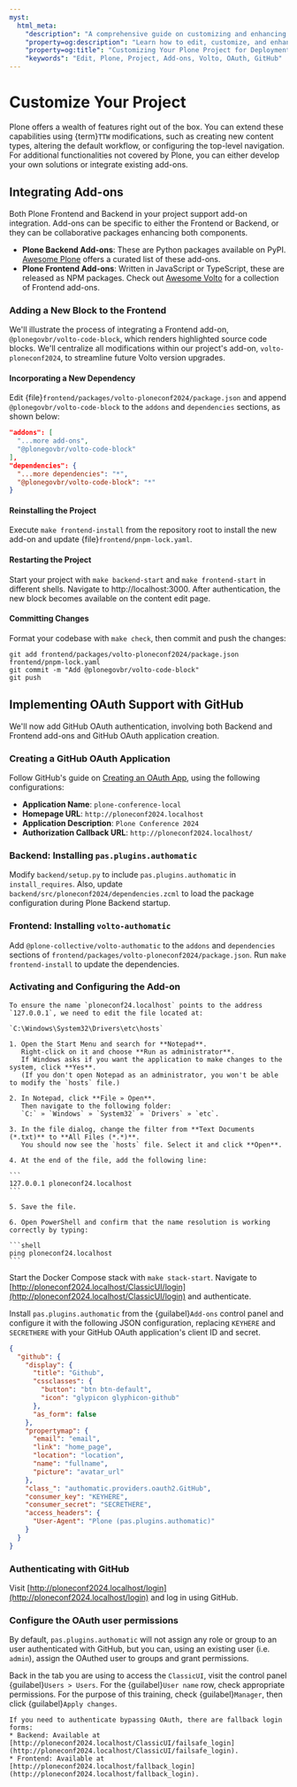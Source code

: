 ```yaml
---
myst:
  html_meta:
    "description": "A comprehensive guide on customizing and enhancing your Plone project for deployment."
    "property=og:description": "Learn how to edit, customize, and enhance your Plone project for optimal deployment."
    "property=og:title": "Customizing Your Plone Project for Deployment"
    "keywords": "Edit, Plone, Project, Add-ons, Volto, OAuth, GitHub"
---
```


# Customize Your Project

Plone offers a wealth of features right out of the box. You can extend these capabilities using {term}`TTW` modifications, such as creating new content types, altering the default workflow, or configuring the top-level navigation. For additional functionalities not covered by Plone, you can either develop your own solutions or integrate existing add-ons.

## Integrating Add-ons

Both Plone Frontend and Backend in your project support add-on integration. Add-ons can be specific to either the Frontend or Backend, or they can be collaborative packages enhancing both components.

- **Plone Backend Add-ons**: These are Python packages available on PyPI. [Awesome Plone](https://github.com/collective/awesome-plone) offers a curated list of these add-ons.
- **Plone Frontend Add-ons**: Written in JavaScript or TypeScript, these are released as NPM packages. Check out [Awesome Volto](https://github.com/collective/awesome-volto) for a collection of Frontend add-ons.

### Adding a New Block to the Frontend

We'll illustrate the process of integrating a Frontend add-on, `@plonegovbr/volto-code-block`, which renders highlighted source code blocks. We'll centralize all modifications within our project's add-on, `volto-ploneconf2024`, to streamline future Volto version upgrades.

#### Incorporating a New Dependency

Edit {file}`frontend/packages/volto-ploneconf2024/package.json` and append `@plonegovbr/volto-code-block` to the `addons` and `dependencies` sections, as shown below:

```json
"addons": [
  "...more add-ons",
  "@plonegovbr/volto-code-block"
],
"dependencies": {
  "...more dependencies": "*",
  "@plonegovbr/volto-code-block": "*"
}
```

#### Reinstalling the Project

Execute `make frontend-install` from the repository root to install the new add-on and update {file}`frontend/pnpm-lock.yaml`.

#### Restarting the Project

Start your project with `make backend-start` and `make frontend-start` in different shells.
Navigate to http://localhost:3000.
After authentication, the new block becomes available on the content edit page.

#### Committing Changes

Format your codebase with `make check`, then commit and push the changes:

```shell
git add frontend/packages/volto-ploneconf2024/package.json frontend/pnpm-lock.yaml
git commit -m "Add @plonegovbr/volto-code-block"
git push
```

## Implementing OAuth Support with GitHub

We'll now add GitHub OAuth authentication, involving both Backend and Frontend add-ons and GitHub OAuth application creation.

### Creating a GitHub OAuth Application

Follow GitHub's guide on [Creating an OAuth App](https://docs.github.com/en/apps/oauth-apps/building-oauth-apps/creating-an-oauth-app), using the following configurations:

- **Application Name**: `plone-conference-local`
- **Homepage URL**: `http://ploneconf2024.localhost`
- **Application Description**: `Plone Conference 2024`
- **Authorization Callback URL**: `http://ploneconf2024.localhost/`

### Backend: Installing `pas.plugins.authomatic`

Modify `backend/setup.py` to include `pas.plugins.authomatic` in `install_requires`. Also, update `backend/src/ploneconf2024/dependencies.zcml` to load the package configuration during Plone Backend startup.

### Frontend: Installing `volto-authomatic`

Add `@plone-collective/volto-authomatic` to the `addons` and `dependencies` sections of `frontend/packages/volto-ploneconf2024/package.json`. Run `make frontend-install` to update the dependencies.

### Activating and Configuring the Add-on

````{note}
To ensure the name `ploneconf24.localhost` points to the address `127.0.0.1`, we need to edit the file located at:

`C:\Windows\System32\Drivers\etc\hosts`

1. Open the Start Menu and search for **Notepad**.
   Right-click on it and choose **Run as administrator**.
   If Windows asks if you want the application to make changes to the system, click **Yes**.
   (If you don't open Notepad as an administrator, you won't be able to modify the `hosts` file.)

2. In Notepad, click **File » Open**.
   Then navigate to the following folder:
   `C:` » `Windows` » `System32` » `Drivers` » `etc`.

3. In the file dialog, change the filter from **Text Documents (*.txt)** to **All Files (*.*)**.
   You should now see the `hosts` file. Select it and click **Open**.

4. At the end of the file, add the following line:

```
127.0.0.1 ploneconf24.localhost
```

5. Save the file.

6. Open PowerShell and confirm that the name resolution is working correctly by typing:

```shell
ping ploneconf24.localhost
```
````

Start the Docker Compose stack with `make stack-start`. Navigate to [http://ploneconf2024.localhost/ClassicUI/login](http://ploneconf2024.localhost/ClassicUI/login) and authenticate.

Install `pas.plugins.authomatic` from the {guilabel}`Add-ons` control panel and configure it with the following JSON configuration, replacing `KEYHERE` and `SECRETHERE` with your GitHub OAuth application's client ID and secret.

```json
{
  "github": {
    "display": {
      "title": "Github",
      "cssclasses": {
        "button": "btn btn-default",
        "icon": "glypicon glyphicon-github"
      },
      "as_form": false
    },
    "propertymap": {
      "email": "email",
      "link": "home_page",
      "location": "location",
      "name": "fullname",
      "picture": "avatar_url"
    },
    "class_": "authomatic.providers.oauth2.GitHub",
    "consumer_key": "KEYHERE",
    "consumer_secret": "SECRETHERE",
    "access_headers": {
      "User-Agent": "Plone (pas.plugins.authomatic)"
    }
  }
}
```

### Authenticating with GitHub

Visit [http://ploneconf2024.localhost/login](http://ploneconf2024.localhost/login) and log in using GitHub.

### Configure the OAuth user permissions

By default, `pas.plugins.authomatic` will not assign any role or group to an user authenticated with GitHub, but you can, using an existing user (i.e. `admin`), assign the OAuthed user to groups and grant permissions.

Back in the tab you are using to access the `ClassicUI`, visit the control panel {guilabel}`Users > Users`.
For the {guilabel}`User name` row, check appropriate permissions.
For the purpose of this training, check {guilabel}`Manager`, then click {guilabel}`Apply changes`.

```{warning}
If you need to authenticate bypassing OAuth, there are fallback login forms:
* Backend: Available at [http://ploneconf2024.localhost/ClassicUI/failsafe_login](http://ploneconf2024.localhost/ClassicUI/failsafe_login).
* Frontend: Available at [http://ploneconf2024.localhost/fallback_login](http://ploneconf2024.localhost/fallback_login).

```
